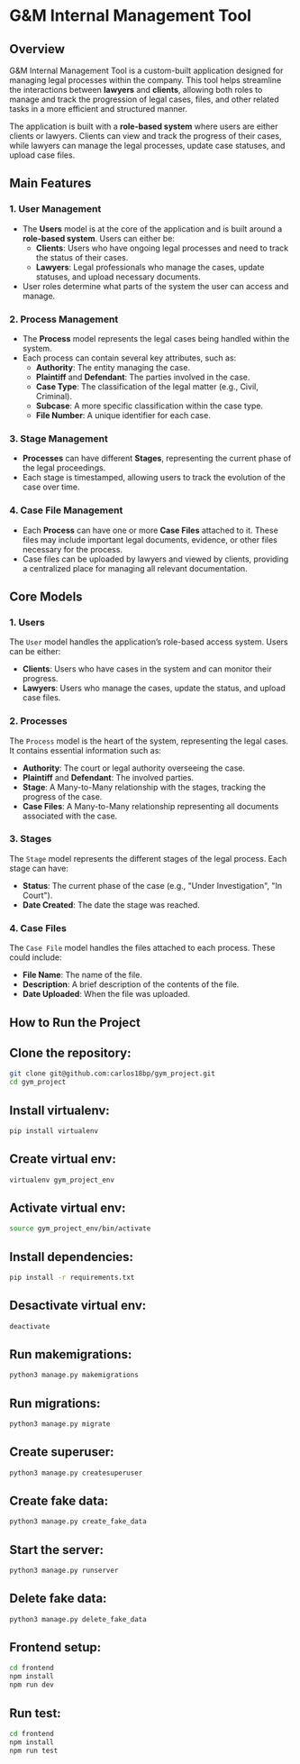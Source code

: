 # G&M Internal Management Tool

## Overview

G&M Internal Management Tool is a custom-built application designed for managing legal processes within the company. This tool helps streamline the interactions between **lawyers** and **clients**, allowing both roles to manage and track the progression of legal cases, files, and other related tasks in a more efficient and structured manner. 

The application is built with a **role-based system** where users are either clients or lawyers. Clients can view and track the progress of their cases, while lawyers can manage the legal processes, update case statuses, and upload case files.

## Main Features

### 1. **User Management**
   - The **Users** model is at the core of the application and is built around a **role-based system**. Users can either be:
     - **Clients**: Users who have ongoing legal processes and need to track the status of their cases.
     - **Lawyers**: Legal professionals who manage the cases, update statuses, and upload necessary documents.
   - User roles determine what parts of the system the user can access and manage.

### 2. **Process Management**
   - The **Process** model represents the legal cases being handled within the system.
   - Each process can contain several key attributes, such as:
     - **Authority**: The entity managing the case.
     - **Plaintiff** and **Defendant**: The parties involved in the case.
     - **Case Type**: The classification of the legal matter (e.g., Civil, Criminal).
     - **Subcase**: A more specific classification within the case type.
     - **File Number**: A unique identifier for each case.

### 3. **Stage Management**
   - **Processes** can have different **Stages**, representing the current phase of the legal proceedings.
   - Each stage is timestamped, allowing users to track the evolution of the case over time.

### 4. **Case File Management**
   - Each **Process** can have one or more **Case Files** attached to it. These files may include important legal documents, evidence, or other files necessary for the process.
   - Case files can be uploaded by lawyers and viewed by clients, providing a centralized place for managing all relevant documentation.

## Core Models

### 1. **Users**
   The `User` model handles the application’s role-based access system. Users can be either:
   - **Clients**: Users who have cases in the system and can monitor their progress.
   - **Lawyers**: Users who manage the cases, update the status, and upload case files.

### 2. **Processes**
   The `Process` model is the heart of the system, representing the legal cases. It contains essential information such as:
   - **Authority**: The court or legal authority overseeing the case.
   - **Plaintiff** and **Defendant**: The involved parties.
   - **Stage**: A Many-to-Many relationship with the stages, tracking the progress of the case.
   - **Case Files**: A Many-to-Many relationship representing all documents associated with the case.

### 3. **Stages**
   The `Stage` model represents the different stages of the legal process. Each stage can have:
   - **Status**: The current phase of the case (e.g., "Under Investigation", "In Court").
   - **Date Created**: The date the stage was reached.

### 4. **Case Files**
   The `Case File` model handles the files attached to each process. These could include:
   - **File Name**: The name of the file.
   - **Description**: A brief description of the contents of the file.
   - **Date Uploaded**: When the file was uploaded.


## How to Run the Project

## Clone the repository:
```bash
git clone git@github.com:carlos18bp/gym_project.git
cd gym_project
```

## Install virtualenv:
```bash
pip install virtualenv
```

## Create virtual env:
```bash
virtualenv gym_project_env
```

## Activate virtual env:
```bash
source gym_project_env/bin/activate
```

## Install dependencies:
```bash
pip install -r requirements.txt
```

## Desactivate virtual env:
```bash
deactivate
```

## Run makemigrations:
```bash
python3 manage.py makemigrations
```

## Run migrations:
```bash
python3 manage.py migrate
```

## Create superuser:
```bash
python3 manage.py createsuperuser
```

## Create fake data:
```bash
python3 manage.py create_fake_data
```

## Start the server:
```bash
python3 manage.py runserver
```

## Delete fake data:
```bash
python3 manage.py delete_fake_data
```

## Frontend setup:
```bash
cd frontend
npm install
npm run dev
```

## Run test:
```bash
cd frontend
npm install
npm run test
```
